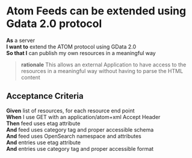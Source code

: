 <a name="Atom_GData2.0"></a>

Atom Feeds can be extended using Gdata 2.0 protocol
===================================================

**As**	a server<br/>
**I want to** extend the ATOM protocol using GData 2.0<br/>
**So that I** can publish my own resources in a meaningful way<br/>
		
> **rationale** This allows an external Application to have access to the resources in a meaningful way without having to parse the HTML content

Acceptance Criteria
-------------------

**Given**	list of resources, for each resource end point<br/>
**When**	I use GET with an application/atom+xml Accept Header<br/>
**Then**  	feed uses etag attribute<br/>
**And**    	feed uses category tag and proper accessible schema<br/>
**And**		feed uses OpenSearch namespace and attributes<br/>
**And** 	entries use etag attribute<br/>
**And** 	entries use category tag and proper accessible format<br/>